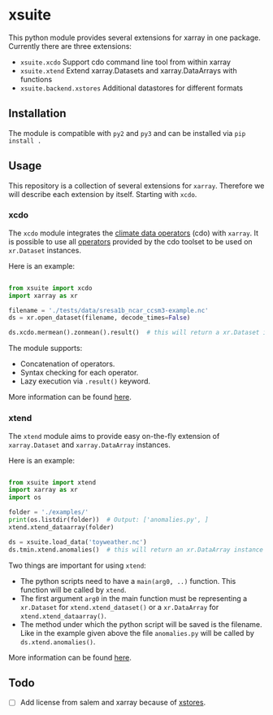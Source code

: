# xsuite
This python module provides several extensions for xarray in one package.
Currently there are three extensions:

- `xsuite.xcdo` Support cdo command line tool from within xarray
- `xsuite.xtend` Extend xarray.Datasets and xarray.DataArrays with functions
- `xsuite.backend.xstores` Additional datastores for different formats

## Installation
The module is compatible with `py2` and `py3` and can be installed via `pip install .`

## Usage

This repository is a collection of several extensions for `xarray`. Therefore
we will describe each extension by itself. Starting with `xcdo`.

### xcdo

The `xcdo` module integrates the [climate data operators](https://code.mpimet.mpg.de/projects/cdo)
(cdo) with `xarray`. It is possible to use all [operators](https://code.mpimet.mpg.de/projects/cdo/embedded/index.html)
provided by the cdo toolset to be used on `xr.Dataset` instances.

Here is an example:

```python

from xsuite import xcdo
import xarray as xr

filename = './tests/data/sresa1b_ncar_ccsm3-example.nc'
ds = xr.open_dataset(filename, decode_times=False)

ds.xcdo.mermean().zonmean().result()  # this will return a xr.Dataset instance

```

The module supports:
- Concatenation of operators.
- Syntax checking for each operator.
- Lazy execution via `.result()` keyword.

More information can be found [here](xsuite/xcdo/README.md).


### xtend

The `xtend` module aims to provide easy on-the-fly extension of `xarray.Dataset`
and `xarray.DataArray` instances.

Here is an example:

```python

from xsuite import xtend
import xarray as xr
import os

folder = './examples/'
print(os.listdir(folder))  # Output: ['anomalies.py', ]
xtend.xtend_dataarray(folder)

ds = xsuite.load_data('toyweather.nc')
ds.tmin.xtend.anomalies()  # this will return an xr.DataArray instance
```

Two things are important for using `xtend`:
- The python scripts need to have a `main(arg0, ..)` function. This function will be
called by `xtend`.
- The first argument `arg0` in the main function must be representing
a `xr.Dataset` for `xtend.xtend_dataset()` or a `xr.DataArray` for `xtend.xtend_dataarray()`.
- The method under which the python script will be saved is the filename. Like
in the example given above the file `anomalies.py` will be called by `ds.xtend.anomalies()`.

More information can be found [here](xsuite/xtend/README.md).

## Todo

- [ ] Add license from salem and xarray because of [xstores](xsuite/backend/xstores/NC4DataStore.py).
